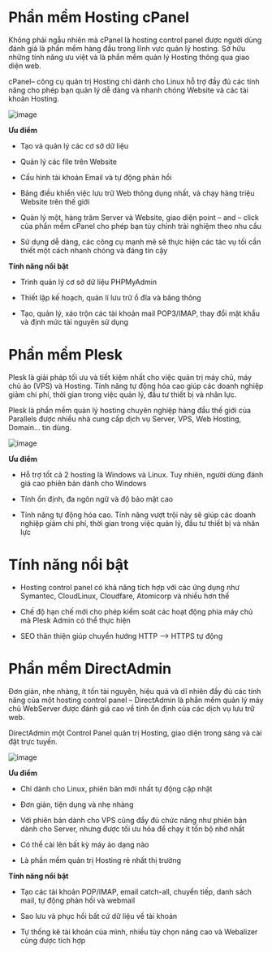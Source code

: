 # Phần mềm Hosting cPanel

Không phải ngẫu nhiên mà cPanel là hosting control panel được người dùng đánh giá là phần mềm hàng đầu trong lĩnh vực quản lý hosting. Sở hữu những tính năng ưu việt và là phần mềm quản lý Hosting thông qua giao diện web.

cPanel– công cụ quản trị Hosting chỉ dành cho Linux hỗ trợ đầy đủ các tính năng cho phép bạn quản lý dễ dàng và nhanh chóng Website và các tài khoản Hosting.

![image](https://user-images.githubusercontent.com/111721629/195022336-2186a586-af3b-4118-87f2-7633ae7bef62.png)

**Ưu điểm**

- Tạo và quản lý các cơ sở dữ liệu

- Quản lý các file trên Website 

- Cấu hình tài khoản Email và tự động phản hồi 

- Bảng điều khiển việc lưu trữ Web thông dụng nhất, và chạy hàng triệu Website trên thế giới 

- Quản lý một, hàng trăm Server và Website, giao diện point – and – click của phần mềm cPanel cho phép bạn tùy chỉnh trải nghiệm theo nhu cầu 

- Sử dụng dễ dàng, các công cụ mạnh mẽ sẽ thực hiện các tác vụ tối cần thiết một cách nhanh chóng và đáng tin cậy

**Tính năng nổi bật**

- Trình quản lý cơ sở dữ liệu PHPMyAdmin

- Thiết lập kế hoạch, quản lí lưu trữ ổ đĩa và băng thông

- Tạo, quản lý, xáo trộn các tài khoản mail POP3/IMAP, thay đổi mật khẩu và định mức tài nguyên sử dụng


# Phần mềm Plesk

Plesk là giải pháp tối ưu và tiết kiệm nhất cho việc quản trị máy chủ, máy chủ ảo (VPS) và Hosting. Tính năng tự động hóa cao giúp các doanh nghiệp giảm chi phí, thời gian trong việc quản lý, đầu tư thiết bị và nhân lực.

Plesk là phần mềm quản lý hosting chuyên nghiệp hàng đầu thế giới của Parallels được nhiều nhà cung cấp dịch vụ Server, VPS, Web Hosting, Domain… tin dùng. 

![image](https://user-images.githubusercontent.com/111721629/195022660-2234e063-c210-45cf-b680-e6d6b9de0d10.png)

**Ưu điểm**

- Hỗ trợ tốt cả 2 hosting là Windows và Linux. Tuy nhiên, người dùng đánh giá cao phiên bản dành cho Windows 

- Tính ổn định, đa ngôn ngữ và độ bảo mật cao

- Tính năng tự động hóa cao. Tính năng vượt trội này sẽ giúp các doanh nghiệp giảm chi phí, thời gian trong việc quản lý, đầu tư thiết bị và nhân lực

# Tính năng nổi bật

- Hosting control panel có khả năng tích hợp với các ứng dụng như Symantec, CloudLinux, Cloudfare, Atomicorp và nhiều hơn thế

- Chế độ hạn chế mới cho phép kiểm soát các hoạt động phía máy chủ mà Plesk Admin có thể thực hiện

- SEO thân thiện giúp chuyển hướng HTTP –> HTTPS tự động

# Phần mềm DirectAdmin

Đơn giản, nhẹ nhàng, ít tốn tài nguyên, hiệu quả và dĩ nhiên đầy đủ các tính năng của một hosting control panel – DirectAdmin là phần mềm quản lý máy chủ WebServer được đánh giá cao về tính ổn định của các dịch vụ lưu trữ web.

DirectAdmin một Control Panel quản trị Hosting, giao diện trong sáng và cài đặt trực tuyến. 

![image](https://user-images.githubusercontent.com/111721629/195022878-b82197da-b9be-43e4-826b-a9f16220a0ef.png)

**Ưu điểm**

- Chỉ dành cho Linux, phiên bản mới nhất tự động cập nhật

- Đơn giản, tiện dụng và nhẹ nhàng 

- Với phiên bản dành cho VPS cũng đầy đủ chức năng như phiên bản dành cho Server, nhưng được tối ưu hóa để chạy ít tốn bộ nhớ nhất

- Có thể cài lên bất kỳ máy ảo dạng nào 

- Là phần mềm quản trị Hosting rẻ nhất thị trường

**Tính năng nổi bật**

- Tạo các tài khoản POP/IMAP, email catch-all, chuyển tiếp, danh sách mail, tự động phản hồi và webmail

- Sao lưu và phục hồi bất cứ dữ liệu về tài khoản

- Tự thống kê tài khoản của mình, nhiều tùy chọn nâng cao và Webalizer cũng được tích hợp
